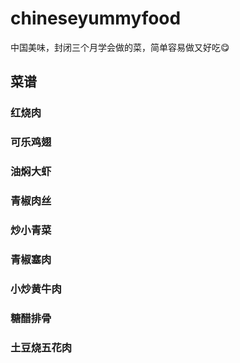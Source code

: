 # chineseyummyfood
中国美味，封闭三个月学会做的菜，简单容易做又好吃😋
## 菜谱
### 红烧肉
### 可乐鸡翅
### 油焖大虾
### 青椒肉丝
### 炒小青菜
### 青椒塞肉
### 小炒黄牛肉
### 糖醋排骨
### 土豆烧五花肉
